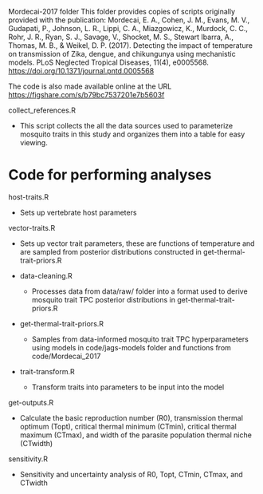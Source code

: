 Mordecai-2017 folder
This folder provides copies of scripts originally provided with the publication:
Mordecai, E. A., Cohen, J. M., Evans, M. V., Gudapati, P., Johnson, L. R., Lippi, C. A., Miazgowicz, K., Murdock, C. C., Rohr, J. R., Ryan, S. J., Savage, V., Shocket, M. S., Stewart Ibarra, A., Thomas, M. B., & Weikel, D. P. (2017). Detecting the impact of temperature on transmission of Zika, dengue, and chikungunya using mechanistic models. PLoS Neglected Tropical Diseases, 11(4), e0005568. https://doi.org/10.1371/journal.pntd.0005568

The code is also made available online at the URL https://figshare.com/s/b79bc7537201e7b5603f


collect_references.R
  * This script collects the all the data sources used to parameterize mosquito traits in this study and organizes them into a table for easy viewing.

# Code for performing analyses
host-traits.R
  * Sets up vertebrate host parameters

vector-traits.R
  * Sets up vector trait parameters, these are functions of temperature and are sampled from posterior distributions constructed in get-thermal-trait-priors.R

  - data-cleaning.R
    * Processes data from data/raw/ folder into a format used to derive mosquito trait TPC posterior distributions in get-thermal-trait-priors.R

  - get-thermal-trait-priors.R
    * Samples from data-informed mosquito trait TPC hyperparameters using models in code/jags-models folder and functions from code/Mordecai_2017

  - trait-transform.R
    * Transform traits into parameters to be input into the model

get-outputs.R
  * Calculate the basic reproduction number (R0), transmission thermal optimum (Topt), critical thermal minimum (CTmin), critical thermal maximum (CTmax), and width of the parasite population thermal niche (CTwidth)

sensitivity.R
  * Sensitivity and uncertainty analysis of R0, Topt, CTmin, CTmax, and CTwidth
